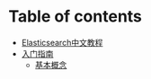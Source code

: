 # Table of contents

* [Elasticsearch中文教程](README.md)
* [入门指南](untitled/README.md)
  * [基本概念](untitled/ji-ben-gai-nian.md)

